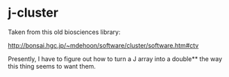 j-cluster
=========

Taken from this old biosciences library:

http://bonsai.hgc.jp/~mdehoon/software/cluster/software.htm#ctv


Presently, I have to figure out how to turn a J array into a double** the way this thing seems to want them.
